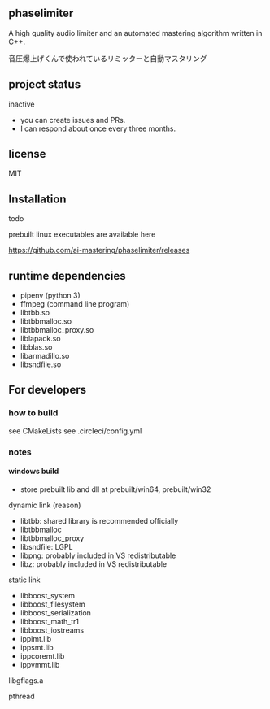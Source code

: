 ## phaselimiter

A high quality audio limiter and an automated mastering algorithm written in C++. 

音圧爆上げくんで使われているリミッターと自動マスタリング

## project status

inactive

- you can create issues and PRs.
- I can respond about once every three months.

## license

MIT

## Installation

todo

prebuilt linux executables are available here

https://github.com/ai-mastering/phaselimiter/releases

## runtime dependencies

- pipenv (python 3)
- ffmpeg (command line program)
- libtbb.so
- libtbbmalloc.so
- libtbbmalloc_proxy.so
- liblapack.so
- libblas.so
- libarmadillo.so
- libsndfile.so

## For developers

### how to build

see CMakeLists
see .circleci/config.yml

### notes

#### windows build

- store prebuilt lib and dll at prebuilt/win64, prebuilt/win32

dynamic link (reason)

- libtbb: shared library is recommended officially
- libtbbmalloc
- libtbbmalloc_proxy
- libsndfile: LGPL
- libpng: probably included in VS redistributable
- libz: probably included in VS redistributable

static link

- libboost_system
- libboost_filesystem
- libboost_serialization
- libboost_math_tr1
- libboost_iostreams
- ippimt.lib
- ippsmt.lib
- ippcoremt.lib
- ippvmmt.lib

libgflags.a




pthread
